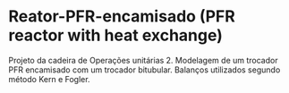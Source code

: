 # Reator-PFR-encamisado (PFR reactor with heat exchange)
Projeto da cadeira de Operações unitárias 2.
Modelagem de um trocador PFR encamisado com um trocador bitubular.
Balanços utilizados segundo método Kern e Fogler.

